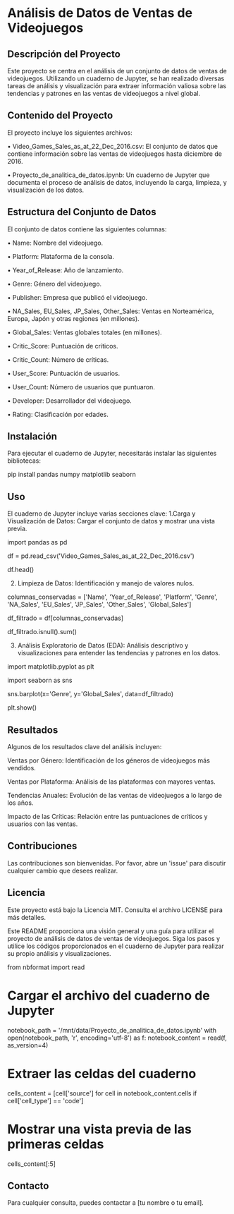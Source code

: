 # Análisis de Datos de Ventas de Videojuegos
## Descripción del Proyecto
Este proyecto se centra en el análisis de un conjunto de datos de ventas de videojuegos. Utilizando un cuaderno de Jupyter, se han realizado diversas tareas de análisis y visualización para extraer información valiosa sobre las tendencias y patrones en las ventas de videojuegos a nivel global.
## Contenido del Proyecto
El proyecto incluye los siguientes archivos:

•	Video_Games_Sales_as_at_22_Dec_2016.csv: El conjunto de datos que contiene información sobre las ventas de videojuegos hasta diciembre de 2016.

•	Proyecto_de_analitica_de_datos.ipynb: Un cuaderno de Jupyter que documenta el proceso de análisis de datos, incluyendo la carga, limpieza, y visualización de los datos.
## Estructura del Conjunto de Datos
El conjunto de datos contiene las siguientes columnas:

•	Name: Nombre del videojuego.

•	Platform: Plataforma de la consola.

•	Year_of_Release: Año de lanzamiento.

•	Genre: Género del videojuego.

•	Publisher: Empresa que publicó el videojuego.

•	NA_Sales, EU_Sales, JP_Sales, Other_Sales: Ventas en Norteamérica, Europa, Japón y otras regiones (en millones).

•	Global_Sales: Ventas globales totales (en millones).

•	Critic_Score: Puntuación de críticos.

•	Critic_Count: Número de críticas.

•	User_Score: Puntuación de usuarios.

•	User_Count: Número de usuarios que puntuaron.

•	Developer: Desarrollador del videojuego.

•	Rating: Clasificación por edades.
## Instalación
Para ejecutar el cuaderno de Jupyter, necesitarás instalar las siguientes bibliotecas:

pip install pandas numpy matplotlib seaborn

## Uso
El cuaderno de Jupyter incluye varias secciones clave:
1.Carga y Visualización de Datos: Cargar el conjunto de datos y mostrar una vista previa.

import pandas as pd

df = pd.read_csv('Video_Games_Sales_as_at_22_Dec_2016.csv')

df.head()

2.	Limpieza de Datos: Identificación y manejo de valores nulos.

columnas_conservadas = ['Name', 'Year_of_Release', 'Platform', 'Genre', 'NA_Sales', 'EU_Sales', 'JP_Sales', 'Other_Sales', 'Global_Sales']

df_filtrado = df[columnas_conservadas]

df_filtrado.isnull().sum()

3.	Análisis Exploratorio de Datos (EDA): Análisis descriptivo y visualizaciones para entender las tendencias y patrones en los datos.
		
import matplotlib.pyplot as plt

import seaborn as sns

sns.barplot(x='Genre', y='Global_Sales', data=df_filtrado)

plt.show()

## Resultados
Algunos de los resultados clave del análisis incluyen:

Ventas por Género: Identificación de los géneros de videojuegos más vendidos.

Ventas por Plataforma: Análisis de las plataformas con mayores ventas.

Tendencias Anuales: Evolución de las ventas de videojuegos a lo largo de los años.

Impacto de las Críticas: Relación entre las puntuaciones de críticos y usuarios con las ventas.

## Contribuciones
Las contribuciones son bienvenidas. Por favor, abre un 'issue' para discutir cualquier cambio que desees realizar.
## Licencia
Este proyecto está bajo la Licencia MIT. Consulta el archivo LICENSE para más detalles.

Este README proporciona una visión general y una guía para utilizar el proyecto de análisis de datos de ventas de videojuegos. Siga los pasos y utilice los códigos proporcionados en el cuaderno de Jupyter para realizar su propio análisis y visualizaciones.

from nbformat import read

# Cargar el archivo del cuaderno de Jupyter
notebook_path = '/mnt/data/Proyecto_de_analitica_de_datos.ipynb'
with open(notebook_path, 'r', encoding='utf-8') as f:
    notebook_content = read(f, as_version=4)

# Extraer las celdas del cuaderno
cells_content = [cell['source'] for cell in notebook_content.cells if cell['cell_type'] == 'code']

# Mostrar una vista previa de las primeras celdas
cells_content[:5]

## Contacto
Para cualquier consulta, puedes contactar a [tu nombre o tu email].

